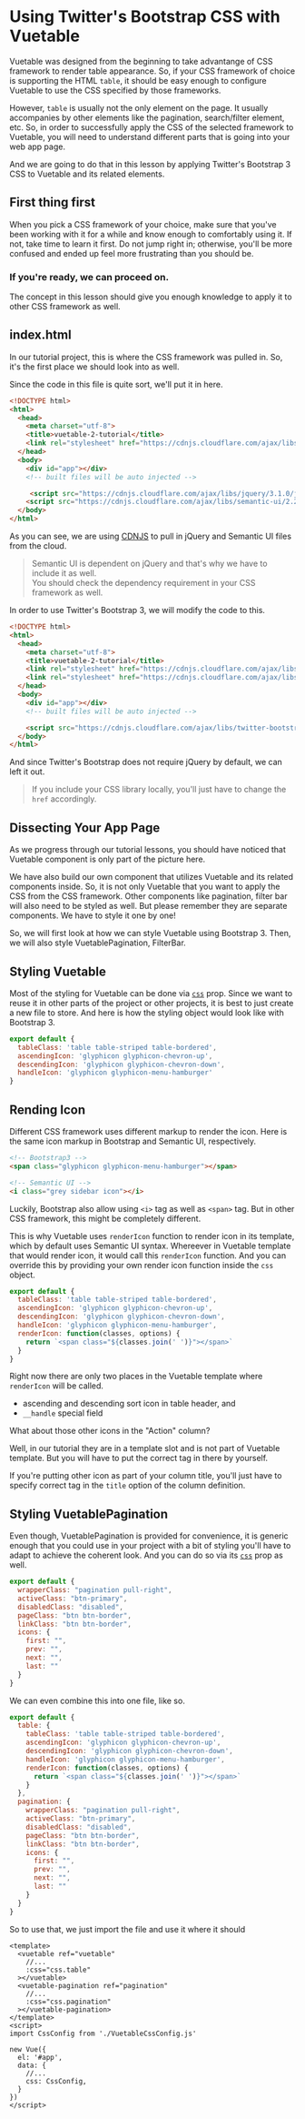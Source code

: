 # Using Twitter's Bootstrap CSS with Vuetable

Vuetable was designed from the beginning to take advantange of CSS framework to render table appearance. So, if your CSS framework of choice is supporting the HTML `table`, it should be easy enough to configure Vuetable to use the CSS specified by those frameworks.

However, `table` is usually not the only element on the page. It usually accompanies by other elements like the pagination, search/filter element, etc. So, in order to successfully apply the CSS of the selected framework to Vuetable, you will need to understand different parts that is going into your web app page.

And we are going to do that in this lesson by applying Twitter's Bootstrap 3 CSS to Vuetable and its related elements.

## First thing first

When you pick a CSS framework of your choice, make sure that you've been working with it for a while and know enough to comfortably using it. If not, take time to learn it first. Do not jump right in; otherwise, you'll be more confused and ended up feel more frustrating than you should be.

### If you're ready, we can proceed on. 

The concept in this lesson should give you enough knowledge to apply it to other CSS framework as well.

## index.html

In our tutorial project, this is where the CSS framework was pulled in. So, it's the first place we should look into as well.

Since the code in this file is quite sort, we'll put it in here.
```html
<!DOCTYPE html>
<html>
  <head>
    <meta charset="utf-8">
    <title>vuetable-2-tutorial</title>
    <link rel="stylesheet" href="https://cdnjs.cloudflare.com/ajax/libs/semantic-ui/2.2.7/semantic.min.css" media="screen" title="no title" charset="utf-8">
  </head>
  <body>
    <div id="app"></div>
    <!-- built files will be auto injected -->

     <script src="https://cdnjs.cloudflare.com/ajax/libs/jquery/3.1.0/jquery.min.js" charset="utf-8"></script>
    <script src="https://cdnjs.cloudflare.com/ajax/libs/semantic-ui/2.2.7/semantic.min.js" charset="utf-8"></script>
  </body>
</html>
```

As you can see, we are using [CDNJS](https://cdnjs.com) to pull in jQuery and Semantic UI files from the cloud. 

> Semantic UI is dependent on jQuery and that's why we have to include it as well.  
> You should check the dependency requirement in your CSS framework as well.

In order to use Twitter's Bootstrap 3, we will modify the code to this.
```html
<!DOCTYPE html>
<html>
  <head>
    <meta charset="utf-8">
    <title>vuetable-2-tutorial</title>
    <link rel="stylesheet" href="https://cdnjs.cloudflare.com/ajax/libs/twitter-bootstrap/3.3.7/css/bootstrap.min.css">
    <link rel="stylesheet" href="https://cdnjs.cloudflare.com/ajax/libs/twitter-bootstrap/3.3.7/css/bootstrap-theme.min.css">
  </head>
  <body>
    <div id="app"></div>
    <!-- built files will be auto injected -->

    <script src="https://cdnjs.cloudflare.com/ajax/libs/twitter-bootstrap/3.3.7/js/bootstrap.min.js"></script>
  </body>
</html>
```

And since Twitter's Bootstrap does not require jQuery by default, we can left it out.

> If you include your CSS library locally, you'll just have to change the `href` accordingly.

## Dissecting Your App Page

As we progress through our tutorial lessons, you should have noticed that Vuetable component is only part of the picture here. 

We have also build our own component that utilizes Vuetable and its related components inside. So, it is not only Vuetable that you want to apply the CSS from the CSS framework. Other components like pagination, filter bar will also need to be styled as well. But please remember they are separate components. We have to style it one by one!

So, we will first look at how we can style Vuetable using Bootstrap 3. Then, we will also style VuetablePagination, FilterBar.

## Styling Vuetable

Most of the styling for Vuetable can be done via [`css`](https://ratiw.github.io/vuetable-2/#/CSS-Styling) prop. Since we want to reuse it in other parts of the project or other projects, it is best to just create a new file to store. And here is how the styling object would look like with Bootstrap 3.

```javascript
export default {
  tableClass: 'table table-striped table-bordered',
  ascendingIcon: 'glyphicon glyphicon-chevron-up',
  descendingIcon: 'glyphicon glyphicon-chevron-down',
  handleIcon: 'glyphicon glyphicon-menu-hamburger'
}
```

## Rending Icon

Different CSS framework uses different markup to render the icon. Here is the same icon markup in Bootstrap and Semantic UI, respectively.
```html
<!-- Bootstrap3 -->
<span class="glyphicon glyphicon-menu-hamburger"></span>

<!-- Semantic UI -->
<i class="grey sidebar icon"></i>
```

Luckily, Bootstrap also allow using `<i>` tag as well as `<span>` tag. But in other CSS framework, this might be completely different. 

This is why Vuetable uses `renderIcon` function to render icon in its template, which by default uses Semantic UI syntax. Whereever in Vuetable template that would render icon, it would call this `renderIcon` function. And you can override this by providing your own render icon function inside the `css` object. 

```javascript
export default {
  tableClass: 'table table-striped table-bordered',
  ascendingIcon: 'glyphicon glyphicon-chevron-up',
  descendingIcon: 'glyphicon glyphicon-chevron-down',
  handleIcon: 'glyphicon glyphicon-menu-hamburger',
  renderIcon: function(classes, options) {
    return `<span class="${classes.join(' ')}"></span>`
  }
}
```

Right now there are only two places in the Vuetable template where `renderIcon` will be called.
- ascending and descending sort icon in table header, and
- `__handle` special field
 
What about those other icons in the "Action" column?

Well, in our tutorial they are in a template slot and is not part of Vuetable template. But you will have to put the correct tag in there by yourself.

If you're putting other icon as part of your column title, you'll just have to specify correct tag in the `title` option of the column definition.

## Styling VuetablePagination

Even though, VuetablePagination is provided for convenience, it is generic enough that you could use in your project with a bit of styling you'll have to adapt to achieve the coherent look. And you can do so via its [`css`](https://ratiw.github.io/vuetable-2/#/CSS-Styling?id=pagination) prop as well.

```javascript
export default {
  wrapperClass: "pagination pull-right",
  activeClass: "btn-primary",
  disabledClass: "disabled",
  pageClass: "btn btn-border",
  linkClass: "btn btn-border",
  icons: {
    first: "",
    prev: "",
    next: "",
    last: ""
  }
}
```

We can even combine this into one file, like so.
```javascript
export default {
  table: {
    tableClass: 'table table-striped table-bordered',
    ascendingIcon: 'glyphicon glyphicon-chevron-up',
    descendingIcon: 'glyphicon glyphicon-chevron-down',
    handleIcon: 'glyphicon glyphicon-menu-hamburger',
    renderIcon: function(classes, options) {
      return `<span class="${classes.join(' ')}"></span>`
    }
  },
  pagination: {
    wrapperClass: "pagination pull-right",
    activeClass: "btn-primary",
    disabledClass: "disabled",
    pageClass: "btn btn-border",
    linkClass: "btn btn-border",
    icons: {
      first: "",
      prev: "",
      next: "",
      last: ""
    }
  }
}
````

So to use that, we just import the file and use it where it should
```vue
<template>
  <vuetable ref="vuetable"
    //...
    :css="css.table"
  ></vuetable>
  <vuetable-pagination ref="pagination" 
    //...
    :css="css.pagination"
  ></vuetable-pagination>
</template>
<script>
import CssConfig from './VuetableCssConfig.js'

new Vue({
  el: '#app',
  data: {
    //...
    css: CssConfig,
  }
})
</script>
```
